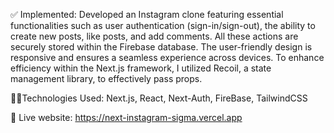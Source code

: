 ✅ Implemented: Developed an Instagram clone featuring essential functionalities such as user authentication (sign-in/sign-out), the ability to create new posts, like posts, and add comments. All these actions are securely stored within the Firebase database. The user-friendly design is responsive and ensures a seamless experience across devices. To enhance efficiency within the Next.js framework, I utilized Recoil, a state management library, to effectively pass props.

🧑‍💻Technologies Used: Next.js, React, Next-Auth, FireBase, TailwindCSS

📲 Live website: https://next-instagram-sigma.vercel.app
